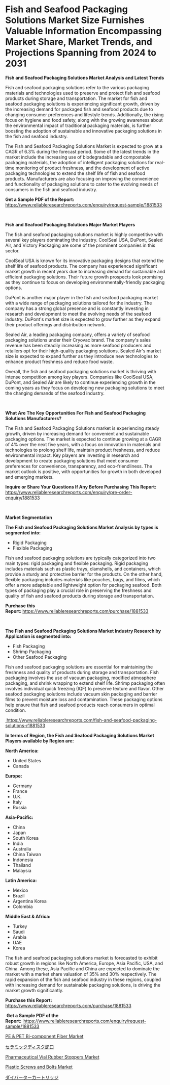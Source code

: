 <p><h1>Fish and Seafood Packaging Solutions Market Size Furnishes Valuable Information Encompassing Market Share, Market Trends, and Projections Spanning from 2024 to 2031</h1></p><p><strong>Fish and Seafood Packaging Solutions Market Analysis and Latest Trends</strong></p>
<p><p>Fish and seafood packaging solutions refer to the various packaging materials and technologies used to preserve and protect fish and seafood products during storage and transportation. The market for fish and seafood packaging solutions is experiencing significant growth, driven by the increasing demand for packaged fish and seafood products due to changing consumer preferences and lifestyle trends. Additionally, the rising focus on hygiene and food safety, along with the growing awareness about the environmental impact of traditional packaging materials, is further boosting the adoption of sustainable and innovative packaging solutions in the fish and seafood industry.</p><p>The Fish and Seafood Packaging Solutions Market is expected to grow at a CAGR of 6.3% during the forecast period. Some of the latest trends in the market include the increasing use of biodegradable and compostable packaging materials, the adoption of intelligent packaging solutions for real-time monitoring of product freshness, and the development of active packaging technologies to extend the shelf life of fish and seafood products. Manufacturers are also focusing on improving the convenience and functionality of packaging solutions to cater to the evolving needs of consumers in the fish and seafood industry.</p></p>
<p><strong>Get a Sample PDF of the Report:&nbsp;</strong> <a href="https://www.reliableresearchreports.com/enquiry/request-sample/1881533">https://www.reliableresearchreports.com/enquiry/request-sample/1881533</a></p>
<p>&nbsp;</p>
<p><strong>Fish and Seafood Packaging Solutions Major Market Players</strong></p>
<p><p>The fish and seafood packaging solutions market is highly competitive with several key players dominating the industry. CoolSeal USA, DuPont, Sealed Air, and Victory Packaging are some of the prominent companies in this sector.</p><p>CoolSeal USA is known for its innovative packaging designs that extend the shelf life of seafood products. The company has experienced significant market growth in recent years due to increasing demand for sustainable and efficient packaging solutions. Their future growth prospects look promising as they continue to focus on developing environmentally-friendly packaging options.</p><p>DuPont is another major player in the fish and seafood packaging market with a wide range of packaging solutions tailored for the industry. The company has a strong global presence and is constantly investing in research and development to meet the evolving needs of the seafood industry. DuPont's market size is expected to grow further as they expand their product offerings and distribution network.</p><p>Sealed Air, a leading packaging company, offers a variety of seafood packaging solutions under their Cryovac brand. The company's sales revenue has been steadily increasing as more seafood producers and retailers opt for their high-quality packaging solutions. Sealed Air's market size is expected to expand further as they introduce new technologies to enhance product freshness and reduce food waste.</p><p>Overall, the fish and seafood packaging solutions market is thriving with intense competition among key players. Companies like CoolSeal USA, DuPont, and Sealed Air are likely to continue experiencing growth in the coming years as they focus on developing new packaging solutions to meet the changing demands of the seafood industry.</p></p>
<p>&nbsp;</p>
<p><strong>What Are The Key Opportunities For Fish and Seafood Packaging Solutions Manufacturers?</strong></p>
<p><p>The Fish and Seafood Packaging Solutions market is experiencing steady growth, driven by increasing demand for convenient and sustainable packaging options. The market is expected to continue growing at a CAGR of 4% over the next five years, with a focus on innovation in materials and technologies to prolong shelf life, maintain product freshness, and reduce environmental impact. Key players are investing in research and development to create packaging solutions that meet consumer preferences for convenience, transparency, and eco-friendliness. The market outlook is positive, with opportunities for growth in both developed and emerging markets.</p></p>
<p><strong>Inquire or Share Your Questions If Any Before Purchasing This Report:</strong> <a href="https://www.reliableresearchreports.com/enquiry/pre-order-enquiry/1881533">https://www.reliableresearchreports.com/enquiry/pre-order-enquiry/1881533</a></p>
<p>&nbsp;</p>
<p><strong>Market Segmentation</strong></p>
<p><strong>The Fish and Seafood Packaging Solutions Market Analysis by types is segmented into:</strong></p>
<p><ul><li>Rigid Packaging</li><li>Flexible Packaging</li></ul></p>
<p><p>Fish and seafood packaging solutions are typically categorized into two main types: rigid packaging and flexible packaging. Rigid packaging includes materials such as plastic trays, clamshells, and containers, which provide a sturdy and protective barrier for the products. On the other hand, flexible packaging includes materials like pouches, bags, and films, which offer a more adaptable and lightweight option for packaging seafood. Both types of packaging play a crucial role in preserving the freshness and quality of fish and seafood products during storage and transportation.</p></p>
<p><strong>Purchase this Report:&nbsp;</strong><a href="https://www.reliableresearchreports.com/purchase/1881533">https://www.reliableresearchreports.com/purchase/1881533</a></p>
<p>&nbsp;</p>
<p><strong>The Fish and Seafood Packaging Solutions Market Industry Research by Application is segmented into:</strong></p>
<p><ul><li>Fish Packaging</li><li>Shrimp Packaging</li><li>Other Seafood Packaging</li></ul></p>
<p><p>Fish and seafood packaging solutions are essential for maintaining the freshness and quality of products during storage and transportation. Fish packaging involves the use of vacuum packaging, modified atmosphere packaging, and shrink wrapping to extend shelf life. Shrimp packaging often involves individual quick freezing (IQF) to preserve texture and flavor. Other seafood packaging solutions include vacuum skin packaging and barrier films to prevent moisture loss and contamination. These packaging options help ensure that fish and seafood products reach consumers in optimal condition.</p></p>
<p><a href="https://www.reliableresearchreports.com/fish-and-seafood-packaging-solutions-r1881533">&nbsp;https://www.reliableresearchreports.com/fish-and-seafood-packaging-solutions-r1881533</a></p>
<p><strong>In terms of Region, the Fish and Seafood Packaging Solutions Market Players available by Region are:</strong></p>
<p>
    <p> <strong> North America: </strong>
        <ul>
            <li>United States</li>
            <li>Canada</li>
        </ul>
        </p> 
    <p> <strong> Europe: </strong>
        <ul>
            <li>Germany</li>
            <li>France</li>
            <li>U.K.</li>
            <li>Italy</li>
            <li>Russia</li>
        </ul>
        </p> 
    <p> <strong> Asia-Pacific: </strong>
        <ul>
            <li>China</li>
            <li>Japan</li>
            <li>South Korea</li>
            <li>India</li>
            <li>Australia</li>
            <li>China Taiwan</li>
            <li>Indonesia</li>
            <li>Thailand</li>
            <li>Malaysia</li>
        </ul>
        </p> 
    <p> <strong> Latin America: </strong>
        <ul>
            <li>Mexico</li>
            <li>Brazil</li>
            <li>Argentina Korea</li>
            <li>Colombia</li>
        </ul>
        </p> 
    <p> <strong> Middle East & Africa: </strong>
        <ul>
            <li>Turkey</li>
            <li>Saudi</li>
            <li>Arabia</li>
            <li>UAE</li>
            <li>Korea</li>
        </ul>
    </p>
    </p>
<p><p>The fish and seafood packaging solutions market is forecasted to exhibit robust growth in regions like North America, Europe, Asia Pacific, USA, and China. Among these, Asia Pacific and China are expected to dominate the market with a market share valuation of 35% and 30% respectively. The rapid expansion of the fish and seafood industry in these regions, coupled with increasing demand for sustainable packaging solutions, is driving the market growth significantly.</p></p>
<p><strong>Purchase this Report: </strong><a href="https://www.reliableresearchreports.com/purchase/1881533">https://www.reliableresearchreports.com/purchase/1881533</a></p>
<p>&nbsp;<strong>Get a Sample PDF of the Report:&nbsp;&nbsp;</strong><a href="https://www.reliableresearchreports.com/enquiry/request-sample/1881533">https://www.reliableresearchreports.com/enquiry/request-sample/1881533</a></p>
<p><strong></strong></p>
<p><p><a href="https://issuu.com/reportprime-2/docs/pe-pet-bi-component-fiber-market-size-2030.pptx">PE & PET Bi-component Fiber Market</a></p><p><a href="https://github.com/RodHoppe07/Market-Research-Report-List-1/blob/main/863061158007.md">セラミックディスク蛇口</a></p><p><a href="https://github.com/cameroneffertz/Market-Research-Report-List-1/blob/main/pharmaceutical-vial-rubber-stoppers-market.md">Pharmaceutical Vial Rubber Stoppers Market</a></p><p><a href="https://www.linkedin.com/pulse/decoding-plastic-screws-bolts-market-metrics-share-klf8c">Plastic Screws and Bolts Market</a></p><p><a href="https://github.com/reliezer65/Market-Research-Report-List-1/blob/main/503996858008.md">ダイバーターカートリッジ</a></p></p>